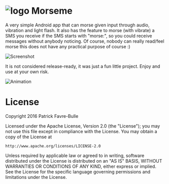
# ![logo](https://github.com/patrickfav/morseme/blob/main/misc/morse_icon24.png) Morseme

A very simple Android app that can morse given input through audio, vibration and light flash.
It also has the feature to morse (with vibrate) a SMS you receive if the SMS starts with "morse:",
so you could receive messages without anybody noticing. Of course, nobody can really read/feel
morse this does not have any practical purpose of course :)

![Screenshot](https://github.com/patrickfav/morseme/blob/main/misc/screenshot.png?raw=true)

It is not considered release-ready, it was just a fun little project. Enjoy
and use at your own risk.

![Animation](https://github.com/patrickfav/morseme/blob/main/misc/animation.gif?raw=true)

# License

Copyright 2016 Patrick Favre-Bulle

Licensed under the Apache License, Version 2.0 (the "License");
you may not use this file except in compliance with the License.
You may obtain a copy of the License at

    http://www.apache.org/licenses/LICENSE-2.0

Unless required by applicable law or agreed to in writing, software
distributed under the License is distributed on an "AS IS" BASIS,
WITHOUT WARRANTIES OR CONDITIONS OF ANY KIND, either express or implied.
See the License for the specific language governing permissions and
limitations under the License.
